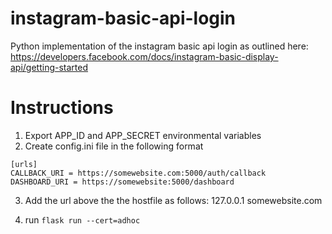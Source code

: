 # instagram-basic-api-login
Python implementation of the instagram basic api login as outlined here: https://developers.facebook.com/docs/instagram-basic-display-api/getting-started


# Instructions

1. Export APP_ID and APP_SECRET environmental variables
2. Create config.ini file in the following format
```
[urls]
CALLBACK_URI = https://somewebsite.com:5000/auth/callback
DASHBOARD_URI = https://somewebsite:5000/dashboard
```

3. Add the url above the the hostfile as follows:
127.0.0.1 somewebsite.com

4. run `flask run --cert=adhoc`
